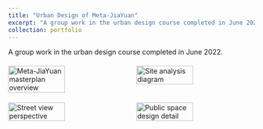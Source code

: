 ```yaml
---
title: "Urban Design of Meta-JiaYuan"
excerpt: "A group work in the urban design course completed in June 2022"
collection: portfolio
---
```


A group work in the urban design course completed in June 2022.
<div style="display: flex; flex-wrap: wrap; gap: 20px; margin: 20px 0;">
  <img src="/images/urbandesign-1.jpg" alt="Meta-JiaYuan masterplan overview" style="width: 48%;">
  <img src="/images/urbandesign-2.jpg" alt="Site analysis diagram" style="width: 48%;">
</div>
<div style="display: flex; flex-wrap: wrap; gap: 20px; margin: 20px 0;">
  <img src="/images/urbandesign-3.jpg" alt="Street view perspective" style="width: 48%;">
  <img src="/images/urbandesign-4.jpg" alt="Public space design detail" style="width: 48%;">
</div>
